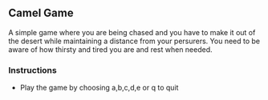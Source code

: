 ## Camel Game

A simple game where you are being chased and you have to make it out of the desert while maintaining a distance from your persurers. You need to be aware of how thirsty and tired you are and rest when needed.

### Instructions

- Play the game by choosing a,b,c,d,e or q to quit